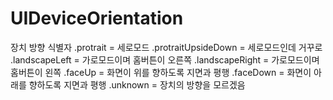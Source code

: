 # UIDeviceOrientation
장치 방향 식별자
.protrait = 세로모드
.protraitUpsideDown = 세로모드인데 거꾸로
.landscapeLeft = 가로모드이며 홈버튼이 오른쪽
.landscapeRight = 가로모드이며 홈버튼이 왼쪽
.faceUp = 화면이 위를 향하도록 지면과 평행
.faceDown  = 화면이 아래를 향하도록 지면과 평행
.unknown = 장치의 방향을 모르겠음
